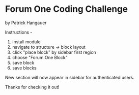 # Forum One Coding Challenge
by Patrick Hangauer

Instructions - 
  1. install module
  2. navigate to structure -> block layout
  3. click "place block" by sidebar first region
  4. choose "Forum One Block"
  5. save block
  6. save blocks

New section will now appear in sidebar for authenticated users.

Thanks for checking it out!
